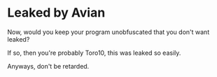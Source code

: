 <h1>Leaked by Avian</h1>

Now, would you keep your program unobfuscated that you don't want leaked?

If so, then you're probably Toro10, this was leaked so easily.

Anyways, don't be retarded.
